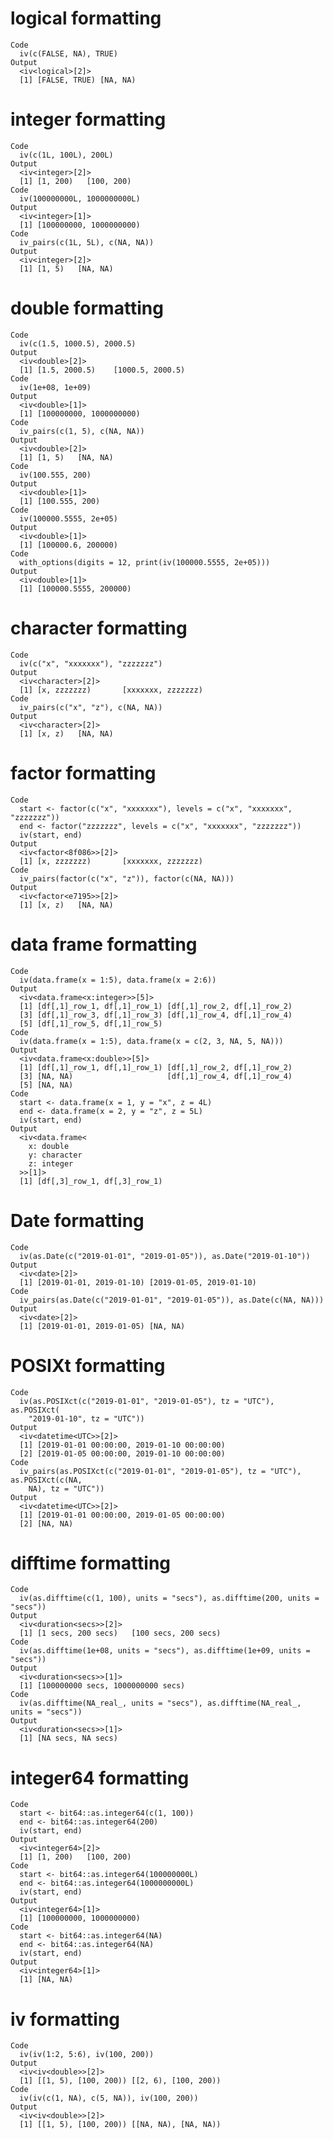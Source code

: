 # logical formatting

    Code
      iv(c(FALSE, NA), TRUE)
    Output
      <iv<logical>[2]>
      [1] [FALSE, TRUE) [NA, NA)     

# integer formatting

    Code
      iv(c(1L, 100L), 200L)
    Output
      <iv<integer>[2]>
      [1] [1, 200)   [100, 200)
    Code
      iv(100000000L, 1000000000L)
    Output
      <iv<integer>[1]>
      [1] [100000000, 1000000000)
    Code
      iv_pairs(c(1L, 5L), c(NA, NA))
    Output
      <iv<integer>[2]>
      [1] [1, 5)   [NA, NA)

# double formatting

    Code
      iv(c(1.5, 1000.5), 2000.5)
    Output
      <iv<double>[2]>
      [1] [1.5, 2000.5)    [1000.5, 2000.5)
    Code
      iv(1e+08, 1e+09)
    Output
      <iv<double>[1]>
      [1] [100000000, 1000000000)
    Code
      iv_pairs(c(1, 5), c(NA, NA))
    Output
      <iv<double>[2]>
      [1] [1, 5)   [NA, NA)
    Code
      iv(100.555, 200)
    Output
      <iv<double>[1]>
      [1] [100.555, 200)
    Code
      iv(100000.5555, 2e+05)
    Output
      <iv<double>[1]>
      [1] [100000.6, 200000)
    Code
      with_options(digits = 12, print(iv(100000.5555, 2e+05)))
    Output
      <iv<double>[1]>
      [1] [100000.5555, 200000)

# character formatting

    Code
      iv(c("x", "xxxxxxx"), "zzzzzzz")
    Output
      <iv<character>[2]>
      [1] [x, zzzzzzz)       [xxxxxxx, zzzzzzz)
    Code
      iv_pairs(c("x", "z"), c(NA, NA))
    Output
      <iv<character>[2]>
      [1] [x, z)   [NA, NA)

# factor formatting

    Code
      start <- factor(c("x", "xxxxxxx"), levels = c("x", "xxxxxxx", "zzzzzzz"))
      end <- factor("zzzzzzz", levels = c("x", "xxxxxxx", "zzzzzzz"))
      iv(start, end)
    Output
      <iv<factor<8f086>>[2]>
      [1] [x, zzzzzzz)       [xxxxxxx, zzzzzzz)
    Code
      iv_pairs(factor(c("x", "z")), factor(c(NA, NA)))
    Output
      <iv<factor<e7195>>[2]>
      [1] [x, z)   [NA, NA)

# data frame formatting

    Code
      iv(data.frame(x = 1:5), data.frame(x = 2:6))
    Output
      <iv<data.frame<x:integer>>[5]>
      [1] [df[,1]_row_1, df[,1]_row_1) [df[,1]_row_2, df[,1]_row_2)
      [3] [df[,1]_row_3, df[,1]_row_3) [df[,1]_row_4, df[,1]_row_4)
      [5] [df[,1]_row_5, df[,1]_row_5)
    Code
      iv(data.frame(x = 1:5), data.frame(x = c(2, 3, NA, 5, NA)))
    Output
      <iv<data.frame<x:double>>[5]>
      [1] [df[,1]_row_1, df[,1]_row_1) [df[,1]_row_2, df[,1]_row_2)
      [3] [NA, NA)                     [df[,1]_row_4, df[,1]_row_4)
      [5] [NA, NA)                    
    Code
      start <- data.frame(x = 1, y = "x", z = 4L)
      end <- data.frame(x = 2, y = "z", z = 5L)
      iv(start, end)
    Output
      <iv<data.frame<
        x: double
        y: character
        z: integer
      >>[1]>
      [1] [df[,3]_row_1, df[,3]_row_1)

# Date formatting

    Code
      iv(as.Date(c("2019-01-01", "2019-01-05")), as.Date("2019-01-10"))
    Output
      <iv<date>[2]>
      [1] [2019-01-01, 2019-01-10) [2019-01-05, 2019-01-10)
    Code
      iv_pairs(as.Date(c("2019-01-01", "2019-01-05")), as.Date(c(NA, NA)))
    Output
      <iv<date>[2]>
      [1] [2019-01-01, 2019-01-05) [NA, NA)                

# POSIXt formatting

    Code
      iv(as.POSIXct(c("2019-01-01", "2019-01-05"), tz = "UTC"), as.POSIXct(
        "2019-01-10", tz = "UTC"))
    Output
      <iv<datetime<UTC>>[2]>
      [1] [2019-01-01 00:00:00, 2019-01-10 00:00:00)
      [2] [2019-01-05 00:00:00, 2019-01-10 00:00:00)
    Code
      iv_pairs(as.POSIXct(c("2019-01-01", "2019-01-05"), tz = "UTC"), as.POSIXct(c(NA,
        NA), tz = "UTC"))
    Output
      <iv<datetime<UTC>>[2]>
      [1] [2019-01-01 00:00:00, 2019-01-05 00:00:00)
      [2] [NA, NA)                                  

# difftime formatting

    Code
      iv(as.difftime(c(1, 100), units = "secs"), as.difftime(200, units = "secs"))
    Output
      <iv<duration<secs>>[2]>
      [1] [1 secs, 200 secs)   [100 secs, 200 secs)
    Code
      iv(as.difftime(1e+08, units = "secs"), as.difftime(1e+09, units = "secs"))
    Output
      <iv<duration<secs>>[1]>
      [1] [100000000 secs, 1000000000 secs)
    Code
      iv(as.difftime(NA_real_, units = "secs"), as.difftime(NA_real_, units = "secs"))
    Output
      <iv<duration<secs>>[1]>
      [1] [NA secs, NA secs)

# integer64 formatting

    Code
      start <- bit64::as.integer64(c(1, 100))
      end <- bit64::as.integer64(200)
      iv(start, end)
    Output
      <iv<integer64>[2]>
      [1] [1, 200)   [100, 200)
    Code
      start <- bit64::as.integer64(100000000L)
      end <- bit64::as.integer64(1000000000L)
      iv(start, end)
    Output
      <iv<integer64>[1]>
      [1] [100000000, 1000000000)
    Code
      start <- bit64::as.integer64(NA)
      end <- bit64::as.integer64(NA)
      iv(start, end)
    Output
      <iv<integer64>[1]>
      [1] [NA, NA)

# iv formatting

    Code
      iv(iv(1:2, 5:6), iv(100, 200))
    Output
      <iv<iv<double>>[2]>
      [1] [[1, 5), [100, 200)) [[2, 6), [100, 200))
    Code
      iv(iv(c(1, NA), c(5, NA)), iv(100, 200))
    Output
      <iv<iv<double>>[2]>
      [1] [[1, 5), [100, 200)) [[NA, NA), [NA, NA))


